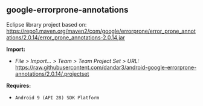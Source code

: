 ## google-errorprone-annotations

Eclipse library project based on:<br/>
https://repo1.maven.org/maven2/com/google/errorprone/error_prone_annotations/2.0.14/error_prone_annotations-2.0.14.jar

**Import:**
- _File > Import... > Team > Team Project Set > URL:_<br/>
  https://raw.githubusercontent.com/dandar3/android-google-errorprone-annotations/2.0.14/.projectset

**Requires:**
- `Android 9 (API 28) SDK Platform`